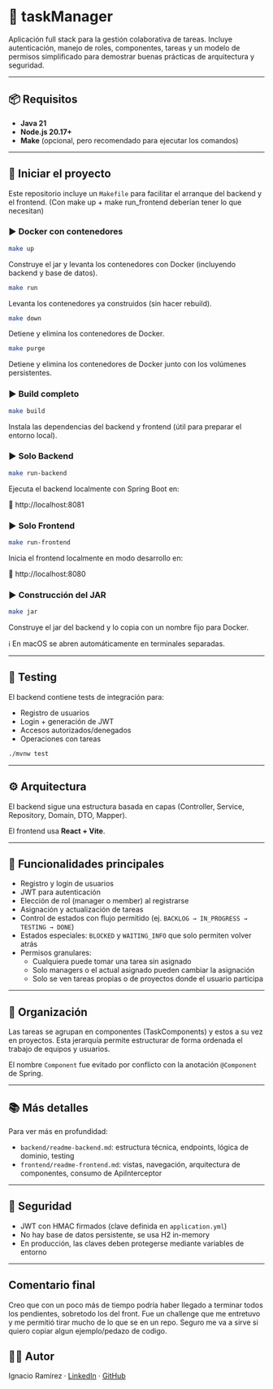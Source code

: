 # 📝 taskManager

Aplicación full stack para la gestión colaborativa de tareas. Incluye autenticación, manejo de roles, componentes, tareas y un modelo de permisos simplificado para demostrar buenas prácticas de arquitectura y seguridad.

---

## 📦 Requisitos

- **Java 21**
- **Node.js 20.17+**
- **Make** (opcional, pero recomendado para ejecutar los comandos)

---

## 🚀 Iniciar el proyecto

Este repositorio incluye un `Makefile` para facilitar el arranque del backend y el frontend.
(Con make up + make run_frontend deberían tener lo que necesitan)


### ▶️ Docker con contenedores

```bash
make up
```

Construye el jar y levanta los contenedores con Docker (incluyendo backend y base de datos).

```bash
make run
```

Levanta los contenedores ya construidos (sin hacer rebuild).

```bash
make down
```

Detiene y elimina los contenedores de Docker.

```bash
make purge
```

Detiene y elimina los contenedores de Docker junto con los volúmenes persistentes.

### ▶️ Build completo

```bash
make build
```

Instala las dependencias del backend y frontend (útil para preparar el entorno local).

### ▶️ Solo Backend

```bash
make run-backend
```

Ejecuta el backend localmente con Spring Boot en:

📍 http://localhost:8081

### ▶️ Solo Frontend

```bash
make run-frontend
```

Inicia el frontend localmente en modo desarrollo en:

📍 http://localhost:8080

### ▶️ Construcción del JAR

```bash
make jar
```

Construye el jar del backend y lo copia con un nombre fijo para Docker.

ℹ️ En macOS se abren automáticamente en terminales separadas.

---

## 🧪 Testing

El backend contiene tests de integración para:

- Registro de usuarios
- Login + generación de JWT
- Accesos autorizados/denegados
- Operaciones con tareas

```bash
./mvnw test
```

---

## ⚙️ Arquitectura

El backend sigue una estructura basada en capas (Controller, Service, Repository, Domain, DTO, Mapper).

El frontend usa **React + Vite**.

---

## 📌 Funcionalidades principales

- Registro y login de usuarios
- JWT para autenticación
- Elección de rol (manager o member) al registrarse
- Asignación y actualización de tareas
- Control de estados con flujo permitido (ej. `BACKLOG → IN_PROGRESS → TESTING → DONE`)
- Estados especiales: `BLOCKED` y `WAITING_INFO` que solo permiten volver atrás
- Permisos granulares:
  - Cualquiera puede tomar una tarea sin asignado
  - Solo managers o el actual asignado pueden cambiar la asignación
  - Solo se ven tareas propias o de proyectos donde el usuario participa

---

## 📁 Organización

Las tareas se agrupan en componentes (TaskComponents) y estos a su vez en proyectos. Esta jerarquía permite estructurar de forma ordenada el trabajo de equipos y usuarios.

El nombre `Component` fue evitado por conflicto con la anotación `@Component` de Spring.

---

## 📚 Más detalles

Para ver más en profundidad:

- `backend/readme-backend.md`: estructura técnica, endpoints, lógica de dominio, testing
- `frontend/readme-frontend.md`: vistas, navegación, arquitectura de componentes, consumo de ApiInterceptor

---

## 🔐 Seguridad

- JWT con HMAC firmados (clave definida en `application.yml`)
- No hay base de datos persistente, se usa H2 in-memory
- En producción, las claves deben protegerse mediante variables de entorno

---


## Comentario final

Creo que con un poco más de tiempo podría haber llegado a terminar todos los pendientes, sobretodo los del front.
Fue un challenge que me entretuvo y me permitió tirar mucho de lo que se en un repo.
Seguro me va a sirve si quiero copiar algun ejemplo/pedazo de codigo.

## 🧑‍🎓 Autor

Ignacio Ramírez · [LinkedIn](https://www.linkedin.com/in/ignacio-ramirez-guembe/) · [GitHub](https://github.com/NachitoTez/taskManager)